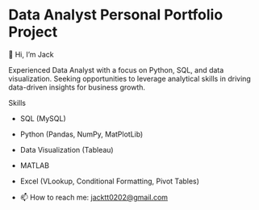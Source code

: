 # Data Analyst Personal Portfolio Project 
👋 Hi, I’m Jack

Experienced Data Analyst with a focus on Python, SQL, and data visualization. Seeking opportunities to leverage analytical skills in driving data-driven insights for business growth.

Skills
 
-	SQL (MySQL)
-	Python (Pandas, NumPy, MatPlotLib)
-	Data Visualization (Tableau)
-	MATLAB
-	Excel (VLookup, Conditional Formatting, Pivot Tables)

- 📫 How to reach me: jacktt0202@gmail.com

<!---
July24th2014/July24th2014 is a ✨ special ✨ repository because its `README.md` (this file) appears on your GitHub profile.
You can click the Preview link to take a look at your changes.
--->
